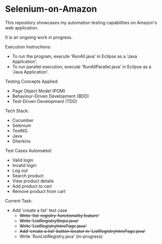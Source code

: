 # Selenium-on-Amazon
This repository showcases my automation testing capabilities on Amazon's web application. 

It is an ongoing work in progress.

Execution Instructions:
- To run the program, execute 'RunAll.java' in Eclipse as a 'Java Application'.
- To run parallel execution, execute 'RunAllParallel.java' in Eclipse as a 'Java Application'.

Testing Concepts Applied:
- Page Object Model (POM)
- Behaviour-Driven Development (BDD)
- Test-Driven Development (TDD)

Tech Stack:
- Cucumber
- Selenium
- TestNG
- Java
- Gherkins 

Test Cases Automated:
- Valid login
- Invalid login
- Log out
- Search product
- View product details
- Add product to cart
- Remove product from cart

Current Task: 
- Add 'create a list' test case
  - ~~Write 'list-registry-functionality.feature'~~
  - ~~Write 'ListRegistrySteps.java'~~
  - ~~Write 'ListRegistryIntroPage.java'~~
  - ~~Add 'create a list' button locator in 'ListRegistryIntroPage.java'~~
  - Write 'RunListRegistry.java' (in-progress)
